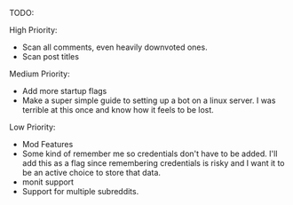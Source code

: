 TODO:

High Priority:
- Scan all comments, even heavily downvoted ones.
- Scan post titles

Medium Priority:
- Add more startup flags
- Make a super simple guide to setting up a bot on a linux server. I was terrible at this once and know how it feels to be lost.

Low Priority:
- Mod Features
- Some kind of remember me so credentials don't have to be added. I'll add this as a flag since remembering credentials is risky and I want it to be an active choice to store that data.
- monit support
- Support for multiple subreddits.
